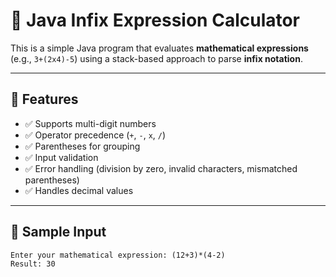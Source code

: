 # 🧮 Java Infix Expression Calculator

This is a simple Java program that evaluates **mathematical expressions** (e.g., `3+(2x4)-5`) using a stack-based approach to parse **infix notation**.

---

## 🚀 Features

- ✅ Supports multi-digit numbers
- ✅ Operator precedence (`+`, `-`, `x`, `/`)
- ✅ Parentheses for grouping
- ✅ Input validation
- ✅ Error handling (division by zero, invalid characters, mismatched parentheses)
- ✅ Handles decimal values
---

## 📌 Sample Input

```text
Enter your mathematical expression: (12+3)*(4-2)
Result: 30

